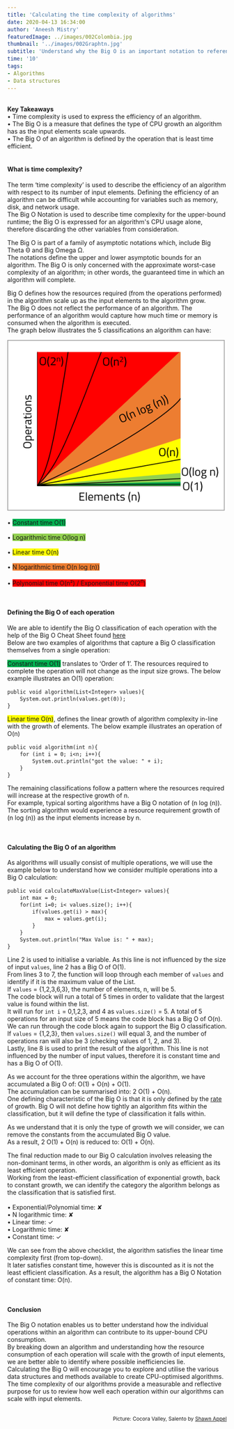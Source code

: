 ```yaml
---
title: 'Calculating the time complexity of algorithms'
date: 2020-04-13 16:34:00
author: 'Aneesh Mistry'
featuredImage: ../images/002Colombia.jpg
thumbnail: '../images/002Graphtn.jpg'
subtitle: 'Understand why the Big O is an important notation to reference when designing optimized algorithms.'
time: '10'
tags:
- Algorithms
- Data structures
---
```

<br>
<strong>Key Takeaways</strong><br>
&#8226; Time complexity is used to express the efficiency of an algorithm.<br>
&#8226; The Big O is a measure that defines the type of CPU growth an algorithm has as the input elements scale upwards.<br>
&#8226; The Big O of an algorithm is defined by the operation that is least time efficient.<br>


<br>
<h4>What is time complexity?</h4>
<p>
The term ‘time complexity’ is used to describe the efficiency of an algorithm with respect to its number of input elements. Defining the efficiency of an algorithm can be difficult while accounting for variables such as memory, disk, and network usage.<br>
The Big O Notation is used to describe time complexity for the upper-bound runtime; the Big O is expressed for an algorithm's CPU usage alone, therefore discarding the other variables from consideration.
</p>
<p>
The Big O is part of a family of asymptotic notations which, include Big Theta Θ and Big Omega Ω.<br>
The notations define the upper and lower asymptotic bounds for an algorithm. The Big O is only concerned with the approximate worst-case complexity of an algorithm; in other words, the guaranteed time in which an algorithm will complete.
</p>
<p>
Big O defines how the resources required (from the operations performed) in the algorithm scale up as the input elements to the algorithm grow.<br>
The Big O does not reflect the performance of an algorithm. The performance of an algorithm would capture how much time or memory is consumed when the algorithm is executed.<br>
The graph below illustrates the 5 classifications an algorithm can have:
</p>


![Big O categorization](../../src/images/002Graph.png)

&#8226; <span style="background-color: rgb(0,176,80)">Constant time O(1)</span><br><br>
&#8226; <span style="background-color: rgb(146,208,80)">Logarithmic time O(log n)</span><br><br>
&#8226; <span style="background-color: #FFFF00">Linear time O(n)</span><br><br>
&#8226; <span style="background-color: rgb(237,125,49)">N logarithmic time O(n log (n))</span><br><br>
&#8226; <span style="background-color: rgb(255,0,0)">Polynomial time O(n&sup2;) / Exponential time O(2<sup>n</sup>)</span><br>


<br>
<h4>Defining the Big O of each operation</h4>
<p>

We are able to identify the Big O classification of each operation with the help of the Big O Cheat Sheet found <a target="_blank" href="https://www.bigocheatsheet.com/">here</a><br>
Below are two examples of algorithms that capture a Big O classification themselves from a single operation:<br>

<span style="background-color: rgb(0,176,80)">Constant time O(1)</span> translates to ‘Order of 1’. The resources required to complete the operation will not change as the input size grows. The below example illustrates an O(1) operation:<br>
</p>

```java{numberLines: true}
public void algorithm(List<Integer> values){
    System.out.println(values.get(0));
}
```

<p>
<span style="background-color: #FFFF00">Linear time O(n)</span>, defines the linear growth of algorithm complexity in-line with the growth of elements. The below example illustrates an operation of O(n)<br>
</p>

```java{numberLines: true}
public void algorithm(int n){
    for (int i = 0; i<n; i++){
        System.out.println("got the value: " + i);
    }
}

```
<p>
The remaining classifications follow a pattern where the resources required will increase at the respective growth of n.<br>
For example, typical sorting algorithms have a Big O notation of (n log (n)). The sorting algorithm would experience a resource requirement growth of (n log (n)) as the input elements increase by n. 
</p>
<br>
<h4>Calculating the Big O of an algorithm</h4>
<p>
As algorithms will usually consist of multiple operations, we will use the example below to understand how we consider multiple operations into a Big O calculation:<br>
</p>

```java{numberLines: true}
public void calculateMaxValue(List<Integer> values){
    int max = 0;
    for(int i=0; i< values.size(); i++){
        if(values.get(i) > max){
            max = values.get(i);
        }
    }
    System.out.println("Max Value is: " + max);
}

```


<p>
Line 2 is used to initialise a variable. As this line is not influenced by the size of input <code class="java">values</code>, line 2 has a Big O of O(1). <br>
From lines 3 to 7, the function will loop through each member of <code class="java">values</code> and identify if it is the maximum value of the List.<br>
If <code class="java">values</code> = {1,2,3,6,3}, the number of elements, n, will be 5. <br>
The code block will run a total of 5 times in order to validate that the largest value is found within the list.<br>
It will run for <code class="java">int i</code> = 0,1,2,3, and 4 as <code class="java">values.size()</code> = 5. A total of 5 operations for an input size of 5 means the code block has a Big O of O(n).<br>
We can run through the code block again to support the Big O classification. If <code class="java">values</code> = {1,2,3}, then <code class="java">values.size()</code> will equal 3, and the number of operations ran will also be 3 (checking values of 1, 2, and 3).<br>
Lastly, line 8 is used to print the result of the algorithm. This line is not influenced by the number of input values, therefore it is constant time and has a Big O of O(1).
</p>
<p>
As we account for the three operations within the algorithm, we have accumulated a Big O of: O(1) + O(n) + O(1).<br>
The accumulation can be summarised into: 2 O(1) + O(n).<br>
One defining characteristic of the Big O is that it is only defined by the <u>rate</u> of growth. Big O will not define how tightly an algorithm fits within the classification, but it will define the type of classification it falls within.</p>
<p>
As we understand that it is only the type of growth we will consider, we can remove the constants from the accumulated Big O value.<br>
As a result, 2 O(1) + O(n) is reduced to: O(1) + O(n).<br>
</p>
<p>
The final reduction made to our Big O calculation involves releasing the non-dominant terms, in other words, an algorithm is only as efficient as its least efficient operation.<br>
Working from the least-efficient classification of exponential growth, back to constant growth, we can identify the category the algorithm belongs as the classification that is satisfied first.<br><br>
&#8226; Exponential/Polynomial time: &#10008;<br>
&#8226; N logarithmic time: &#10008;<br>
&#8226; Linear time: &#10003;<br>
&#8226; Logarithmic time: &#10008;<br>
&#8226; Constant time: &#10003;
</p>
<p>
We can see from the above checklist, the algorithm satisfies the linear time complexity first (from top-down).<br>
It later satisfies constant time, however this is discounted as it is not the least efficient classification. As a result, the algorithm has a Big O Notation of constant time: O(n).<br>
</p>
<br>
<h4>Conclusion</h4>
<p>
The Big O notation enables us to better understand how the individual operations within an algorithm can contribute to its upper-bound CPU consumption.<br>
By breaking down an algorithm and understanding how the resource consumption of each operation will scale with the growth of input elements, we are better able to identify where possible inefficiencies lie.<br>
Calculating the Big O will encourage you to explore and utilise the various data structures and methods available to create CPU-optimised algorithms.<br>
The time complexity of our algorithms provide a measurable and reflective purpose for us to review how well each operation within our algorithms can scale with input elements.
</p>
<br>
<small style="float: right;" >Picture: Cocora Valley, Salento by <a target="_blank" href="https://unsplash.com/@shawn_appel">Shawn Appel</small></a><br>

